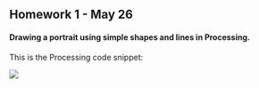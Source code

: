 ## Homework 1 - May 26

#### Drawing a portrait using simple shapes and lines in Processing. 

This is the Processing code snippet:

![](https://github.com/ronit-singh/Intro_to_IM/blob/main/May%2026/CodeSnippet.jpg)

